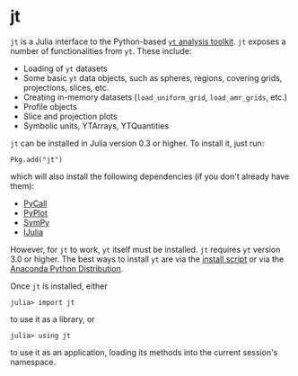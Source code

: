 # jt

`jt` is a Julia interface to the Python-based [`yt` analysis toolkit](http://yt-project.org). `jt`
exposes a number of functionalities from `yt`. These include:

* Loading of `yt` datasets
* Some basic `yt` data objects, such as spheres, regions, covering grids,
  projections, slices, etc.
* Creating in-memory datasets (`load_uniform_grid`, `load_amr_grids`,
  etc.)
* Profile objects
* Slice and projection plots
* Symbolic units, YTArrays, YTQuantities

`jt` can be installed in Julia version 0.3 or higher. To install it, just run:

    Pkg.add("jt")

which will also install the following dependencies (if you don't already have them):

* [PyCall](http://github.com/stevengj/PyCall.jl)
* [PyPlot](http://github.com/stevengj/PyPlot.jl)
* [SymPy](http://github.com/jverzani/SymPy.jl)
* [IJulia](http://github.com/JuliaLang/IJulia.jl)

However, for `jt` to work, `yt` itself must be installed. `jt` requires `yt` version 3.0 or higher.
The best ways to install `yt` are via the [install script](http://yt-project.org/#getyt) or via the
[Anaconda Python Distribution](https://store.continuum.io/cshop/anaconda).

Once ``jt`` is installed, either

    julia> import jt

to use it as a library, or

    julia> using jt

to use it as an application, loading its methods into the current session's namespace.

